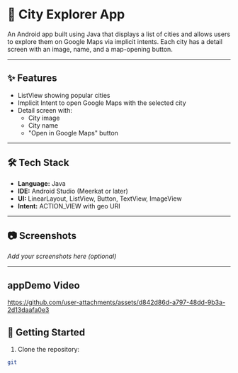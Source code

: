 # 🌆 City Explorer App

An Android app built using Java that displays a list of cities and allows users to explore them on Google Maps via implicit intents. Each city has a detail screen with an image, name, and a map-opening button.

---

## ✨ Features

- ListView showing popular cities
- Implicit Intent to open Google Maps with the selected city
- Detail screen with:
  - City image
  - City name
  - "Open in Google Maps" button

---

## 🛠 Tech Stack

- **Language:** Java  
- **IDE:** Android Studio (Meerkat or later)  
- **UI:** LinearLayout, ListView, Button, TextView, ImageView  
- **Intent:** ACTION_VIEW with geo URI

---

## 📷 Screenshots

_Add your screenshots here (optional)_

---
## appDemo Video
https://github.com/user-attachments/assets/d842d86d-a797-48dd-9b3a-2d13daafa0e3



## 🚀 Getting Started

1. Clone the repository:

```bash
git 
